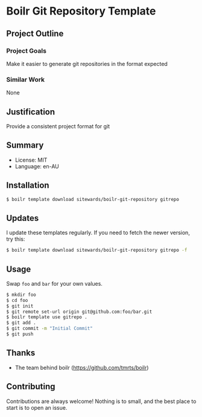 # Boilr Git Repository Template

## Project Outline

### Project Goals

Make it easier to generate git repositories in the format expected

### Similar Work

None

## Justification

Provide a consistent project format for git

## Summary

* License: MIT
* Language: en-AU

## Installation

```bash
$ boilr template download sitewards/boilr-git-repository gitrepo
```

## Updates

I update these templates regularly. If you need to fetch the newer version, try this:

```bash
$ boilr template download sitewards/boilr-git-repository gitrepo -f 
```

## Usage

Swap `foo` and `bar` for your own values.

```bash
$ mkdir foo
$ cd foo
$ git init
$ git remote set-url origin git@github.com:foo/bar.git
$ boilr template use gitrepo .
$ git add .
$ git commit -m "Initial Commit"
$ git push
```

## Thanks

- The team behind boilr (https://github.com/tmrts/boilr)

## Contributing

Contributions are always welcome! Nothing is to small, and the best place to start is to open an issue.
